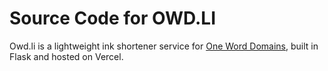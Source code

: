 # Source Code for OWD.LI 

Owd.li is a lightweight ink shortener service for [One Word Domains](https://www.oneword.domains), built in Flask and hosted on Vercel.
